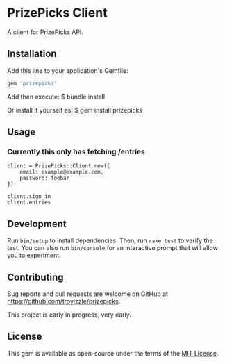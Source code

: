 PrizePicks Client
=================

A client for PrizePicks API.

## Installation

Add this line to your application's Gemfile:
```ruby
gem 'prizepicks'
```

Add then execute:
$ bundle install

Or install it yourself as:
$ gem install prizepicks

## Usage
### Currently this only has fetching /entries

```
client = PrizePicks::Client.new({
    email: example@example.com,
    password: foobar
})

client.sign_in
client.entries
```

## Development

Run `bin/setup` to install dependencies. Then, run `rake test` to verify the test. You can also run `bin/console` for an interactive prompt that will allow you to experiment.

## Contributing

Bug reports and pull requests are welcome on GitHub at https://github.com/troyizzle/prizepicks.

This project is early in progress, very early.

## License

This gem is available as open-source under the terms of the [MIT License](https://opensource.org/licenses/MIT).

